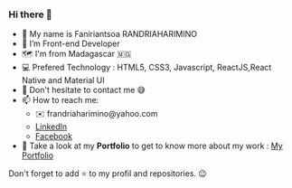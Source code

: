 ### Hi there 👋
<ul>
    <li>🙋 My name is Faniriantsoa RANDRIAHARIMINO</li>
    <li>🌱 I’m Front-end Developer</li>
    <li>🗺️ I'm from Madagascar 🇲🇬</li>
    <li>💻 Prefered Technology : HTML5, CSS3, Javascript, ReactJS,React Native and Material UI</li>
    <li>💬 Don't hesitate to contact me 😅</li>     
    <li>
📫 How to reach me:
        <ul>
            <li>✉️ frandriaharimino@yahoo.com</li>
            <li> <a href='https://www.linkedin.com/in/faniriantsoa/'>LinkedIn</a></li>
            <li> <a href='https://web.facebook.com/rfaniriantsoa/'>Facebook</a></li>       
        </ul>
    <li>👦 Take a look at my <strong>Portfolio</strong> to get to know more about my work : <a href='https://faniriantsoa-portfolio.firebaseapp.com/'> My Portfolio </a></li>
    </li>
</ul>

Don't forget to add ⭐ to my profil and repositories. 😉
